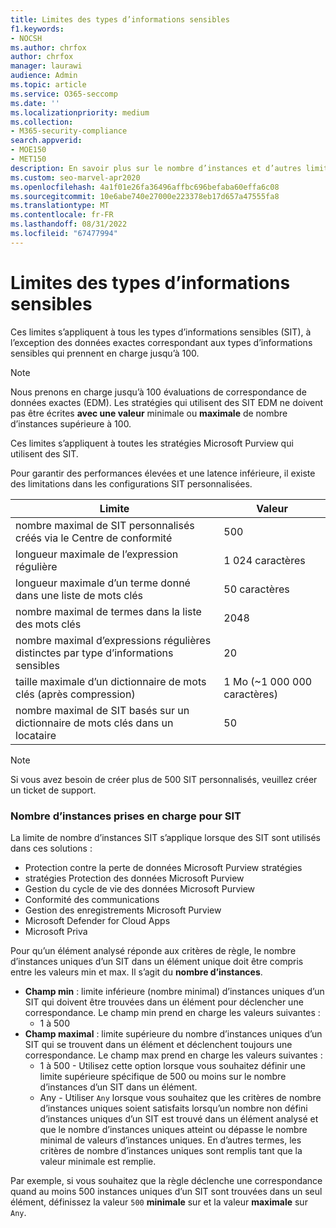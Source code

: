 ```yaml
---
title: Limites des types d’informations sensibles
f1.keywords:
- NOCSH
ms.author: chrfox
author: chrfox
manager: laurawi
audience: Admin
ms.topic: article
ms.service: O365-seccomp
ms.date: ''
ms.localizationpriority: medium
ms.collection:
- M365-security-compliance
search.appverid:
- MOE150
- MET150
description: En savoir plus sur le nombre d’instances et d’autres limites de type d’informations sensibles
ms.custom: seo-marvel-apr2020
ms.openlocfilehash: 4a1f01e26fa36496affbc696befaba60effa6c08
ms.sourcegitcommit: 10e6abe740e27000e223378eb17d657a47555fa8
ms.translationtype: MT
ms.contentlocale: fr-FR
ms.lasthandoff: 08/31/2022
ms.locfileid: "67477994"
---
```

# <a name="sensitive-information-type-limits"></a>Limites des types d’informations sensibles

Ces limites s’appliquent à tous les types d’informations sensibles (SIT), à l’exception des données exactes correspondant aux types d’informations sensibles qui prennent en charge jusqu’à 100.

> [!NOTE]
> Nous prenons en charge jusqu’à 100 évaluations de correspondance de données exactes (EDM). Les stratégies qui utilisent des SIT EDM ne doivent pas être écrites **avec une valeur** minimale ou **maximale** de nombre d’instances supérieure à 100.

Ces limites s’appliquent à toutes les stratégies Microsoft Purview qui utilisent des SIT.

Pour garantir des performances élevées et une latence inférieure, il existe des limitations dans les configurations SIT personnalisées.

|Limite|Valeur|
|---|---|
|nombre maximal de SIT personnalisés créés via le Centre de conformité| 500 |
|longueur maximale de l’expression régulière| 1 024 caractères|
|longueur maximale d’un terme donné dans une liste de mots clés| 50 caractères|
|nombre maximal de termes dans la liste des mots clés| 2048|
|nombre maximal d’expressions régulières distinctes par type d’informations sensibles| 20|
|taille maximale d’un dictionnaire de mots clés (après compression)| 1 Mo (~1 000 000 caractères)|
|nombre maximal de SIT basés sur un dictionnaire de mots clés dans un locataire|50 |

> [!NOTE]
> Si vous avez besoin de créer plus de 500 SIT personnalisés, veuillez créer un ticket de support.

### <a name="instance-count-supported-values-for-sit"></a>Nombre d’instances prises en charge pour SIT

La limite de nombre d’instances SIT s’applique lorsque des SIT sont utilisés dans ces solutions :

- Protection contre la perte de données Microsoft Purview stratégies
- stratégies Protection des données Microsoft Purview
- Gestion du cycle de vie des données Microsoft Purview
- Conformité des communications
- Gestion des enregistrements Microsoft Purview
- Microsoft Defender for Cloud Apps
- Microsoft Priva

Pour qu’un élément analysé réponde aux critères de règle, le nombre d’instances uniques d’un SIT dans un élément unique doit être compris entre les valeurs min et max. Il s’agit du **nombre d’instances**.

- **Champ min** : limite inférieure (nombre minimal) d’instances uniques d’un SIT qui doivent être trouvées dans un élément pour déclencher une correspondance. Le champ min prend en charge les valeurs suivantes :
  - 1 à 500
- **Champ maximal** : limite supérieure du nombre d’instances uniques d’un SIT qui se trouvent dans un élément et déclenchent toujours une correspondance. Le champ max prend en charge les valeurs suivantes :
  - 1 à 500 - Utilisez cette option lorsque vous souhaitez définir une limite supérieure spécifique de 500 ou moins sur le nombre d’instances d’un SIT dans un élément.
  - Any - Utiliser `Any` lorsque vous souhaitez que les critères de nombre d’instances uniques soient satisfaits lorsqu’un nombre non défini d’instances uniques d’un SIT est trouvé dans un élément analysé et que le nombre d’instances uniques atteint ou dépasse le nombre minimal de valeurs d’instances uniques. En d’autres termes, les critères de nombre d’instances uniques sont remplis tant que la valeur minimale est remplie.

Par exemple, si vous souhaitez que la règle déclenche une correspondance quand au moins 500 instances uniques d’un SIT sont trouvées dans un seul élément, définissez la valeur `500` **minimale** sur et la valeur **maximale** sur `Any`.



